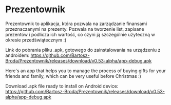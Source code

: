 # Prezentownik
Prezentownik to aplikacja, która pozwala na zarządzanie finansami przeznaczanymi na prezenty. Pozwala na tworzenie list, zapisane prezentów i podlicza ich wartość, co czyni ją szczególnie użyteczną w okresie przedświątecznym :)

Link do pobrania pliku .apk, gotowego do zainstalowania na urządzeniu z androidem: https://github.com/Bartosz-Broda/Prezentownik/releases/download/v0.53-alpha/app-debug.apk

Here's an app that helps you to manage the process of buying gifts for your friends and family, which can be very useful before Christmas :)

Download .apk file ready to install on Android device: https://github.com/Bartosz-Broda/Prezentownik/releases/download/v0.53-alpha/app-debug.apk
